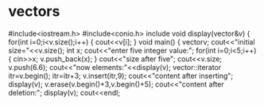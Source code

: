 # vectors
#include<iostream.h>
#include<conio.h>
include<vector>
void display(vector<int>&v)
{
for(int i=0;i<v.size();i++)
{
cout<<v[i];
}
void main()
{
vector<int>v;
cout<<"initial size="<<v.size();
int x;
cout<<"enter five integer value:";
for(int i=0;i<5;i++)
{
cin>>x;
v.push_back(x);
}
cout<<"size after five";
cout<<v.size;
v.push(6.6);
cout<<"now elements:"<<display(v);
vector<int>::iterator itr=v.begin();
itr=itr+3;
v.insert(itr,9);
cout<<"content after inserting";
display(v);
v.erase(v.begin()+3,v.begin()+5);
cout<<"content after deletion:";
display(v);
cout<<endl;

